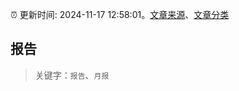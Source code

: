 :alarm_clock: 更新时间: 2024-11-17 12:58:01。[文章来源](/README.md)、[文章分类](/TAGS.md)

## 报告


> 关键字：`报告`、`月报`



